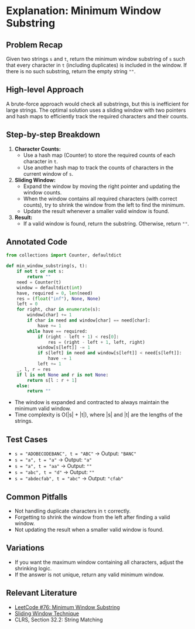 # Explanation: Minimum Window Substring

## Problem Recap
Given two strings `s` and `t`, return the minimum window substring of `s` such that every character in `t` (including duplicates) is included in the window. If there is no such substring, return the empty string `""`.

## High-level Approach
A brute-force approach would check all substrings, but this is inefficient for large strings. The optimal solution uses a sliding window with two pointers and hash maps to efficiently track the required characters and their counts.

## Step-by-step Breakdown
1. **Character Counts:**
   - Use a hash map (Counter) to store the required counts of each character in `t`.
   - Use another hash map to track the counts of characters in the current window of `s`.
2. **Sliding Window:**
   - Expand the window by moving the right pointer and updating the window counts.
   - When the window contains all required characters (with correct counts), try to shrink the window from the left to find the minimum.
   - Update the result whenever a smaller valid window is found.
3. **Result:**
   - If a valid window is found, return the substring. Otherwise, return `""`.

## Annotated Code
```python
from collections import Counter, defaultdict

def min_window_substring(s, t):
    if not t or not s:
        return ""
    need = Counter(t)
    window = defaultdict(int)
    have, required = 0, len(need)
    res = (float("inf"), None, None)
    left = 0
    for right, char in enumerate(s):
        window[char] += 1
        if char in need and window[char] == need[char]:
            have += 1
        while have == required:
            if (right - left + 1) < res[0]:
                res = (right - left + 1, left, right)
            window[s[left]] -= 1
            if s[left] in need and window[s[left]] < need[s[left]]:
                have -= 1
            left += 1
    _, l, r = res
    if l is not None and r is not None:
        return s[l : r + 1]
    else:
        return ""
```
- The window is expanded and contracted to always maintain the minimum valid window.
- Time complexity is O(|s| + |t|), where |s| and |t| are the lengths of the strings.

## Test Cases
- `s = "ADOBECODEBANC", t = "ABC"` → Output: `"BANC"`
- `s = "a", t = "a"` → Output: `"a"`
- `s = "a", t = "aa"` → Output: `""`
- `s = "abc", t = "d"` → Output: `""`
- `s = "abdecfab", t = "abc"` → Output: `"cfab"`

## Common Pitfalls
- Not handling duplicate characters in `t` correctly.
- Forgetting to shrink the window from the left after finding a valid window.
- Not updating the result when a smaller valid window is found.

## Variations
- If you want the maximum window containing all characters, adjust the shrinking logic.
- If the answer is not unique, return any valid minimum window.

## Relevant Literature
- [LeetCode #76: Minimum Window Substring](https://leetcode.com/problems/minimum-window-substring/)
- [Sliding Window Technique](https://leetcode.com/tag/sliding-window/)
- CLRS, Section 32.2: String Matching 